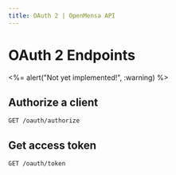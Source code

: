 ```yaml
---
title: OAuth 2 | OpenMensa API
---
```


# OAuth 2 Endpoints

<%= alert("Not yet implemented!", :warning) %>

## Authorize a client 

	GET /oauth/authorize



## Get access token

	GET /oauth/token


